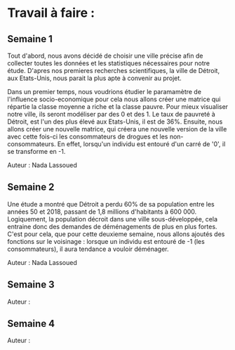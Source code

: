 # Travail à faire :

## Semaine 1 
Tout d'abord, nous avons décidé de choisir une ville précise afin de collecter toutes les données et les statistiques nécessaires pour notre étude. D'apres nos premieres recherches scientifiques, la ville de Détroit, aux Etats-Unis, nous parait la plus apte à convenir au projet.

Dans un premier temps, nous voudrions étudier le paramamètre de l'influence socio-economique pour cela nous allons créer une matrice qui répartie la classe moyenne a riche et la classe pauvre. Pour mieux visualiser notre ville, ils seront modéliser par des 0 et des 1.
Le taux de pauvreté à Détroit, est l'un des plus élevé aux Etats-Unis, il est de 36%.
Ensuite, nous allons créer une nouvelle matrice, qui créera une nouvelle version de la ville avec cette fois-ci les consommateurs de drogues et les non-consommateurs.
En effet, lorsqu'un individu est entouré d'un carré de '0', il se transforme en -1. 



Auteur : Nada Lassoued 

## Semaine 2
Une étude a montré que Détroit a perdu 60% de sa population entre les années 50 et 2018, passant de 1,8 millions d'habitants à 600 000.
Logiquement, la population décroit dans une ville sous-développée, cela entraine donc des demandes de déménagements de plus en plus fortes. 
C'est pour cela, que pour cette deuxieme semaine, nous allons ajoutés des fonctions  sur le voisinage : lorsque un individu est entouré de -1 (les consommateurs), il aura tendance a vouloir déménager. 


Auteur : Nada Lassoued


## Semaine 3
Auteur :

## Semaine 4
Auteur :
